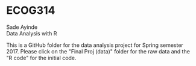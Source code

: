# ECOG314
Sade Ayinde
<br>Data Analysis with R

This is a GitHub folder for the data analysis project for Spring semester 2017. Please click on the "Final Proj (data)" folder for the raw data and the "R code" for the initial code. 
